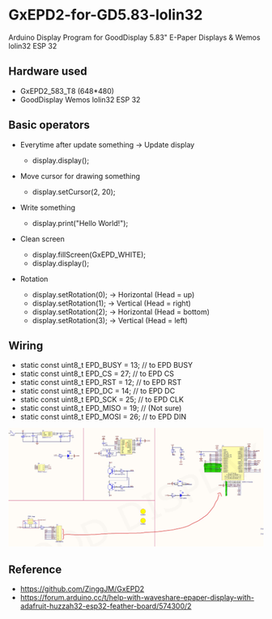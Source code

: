 # GxEPD2-for-GD5.83-lolin32
Arduino Display Program for GoodDisplay 5.83" E-Paper Displays &amp; Wemos lolin32 ESP 32

## Hardware used
- GxEPD2_583_T8 (648*480)
- GoodDisplay Wemos lolin32 ESP 32

## Basic operators
- Everytime after update something -> Update display
    - display.display();

- Move cursor for drawing something
    - display.setCursor(2, 20); 

- Write something
    - display.print("Hello World!"); 

- Clean screen
    - display.fillScreen(GxEPD_WHITE); 
    - display.display();

- Rotation
    - display.setRotation(0); -> Horizontal (Head = up)
    - display.setRotation(1); -> Vertical (Head = right)
    - display.setRotation(2); -> Horizontal (Head = bottom)
    - display.setRotation(3); -> Vertical (Head = left)


## Wiring

- static const uint8_t EPD_BUSY = 13;  // to EPD BUSY
- static const uint8_t EPD_CS   = 27;  // to EPD CS
- static const uint8_t EPD_RST  = 12; // to EPD RST
- static const uint8_t EPD_DC   = 14; // to EPD DC
- static const uint8_t EPD_SCK  = 25; // to EPD CLK
- static const uint8_t EPD_MISO = 19; // (Not sure)
- static const uint8_t EPD_MOSI = 26; // to EPD DIN

[![name](map.jpg)](map.jpg)

## Reference
- https://github.com/ZinggJM/GxEPD2
- https://forum.arduino.cc/t/help-with-waveshare-epaper-display-with-adafruit-huzzah32-esp32-feather-board/574300/2

